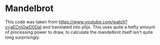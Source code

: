 # Mandelbrot
This code was taken from https://www.youtube.com/watch?v=gECmGwD0DaI and translated into p5js. This uses quite a hefty amount of processing power to draw, to calculate the mandelbrot itself isn't quite long surprisingly.
